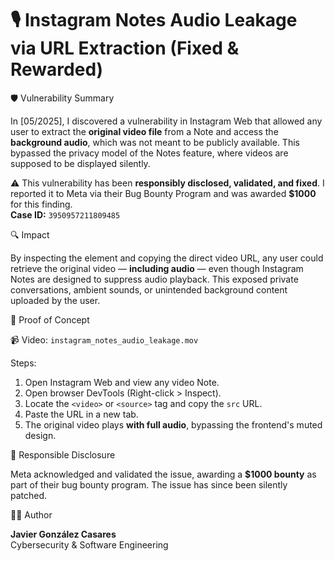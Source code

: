 # 🎙️ Instagram Notes Audio Leakage via URL Extraction (Fixed & Rewarded)

🛡️ Vulnerability Summary

In [05/2025], I discovered a vulnerability in Instagram Web that allowed any user to extract the **original video file** from a Note and access the **background audio**, which was not meant to be publicly available. This bypassed the privacy model of the Notes feature, where videos are supposed to be displayed silently.

⚠️ This vulnerability has been **responsibly disclosed, validated, and fixed**.
I reported it to Meta via their Bug Bounty Program and was awarded **$1000** for this finding.  
**Case ID:** `3950957211809485`

🔍 Impact

By inspecting the element and copying the direct video URL, any user could retrieve the original video — **including audio** — even though Instagram Notes are designed to suppress audio playback. This exposed private conversations, ambient sounds, or unintended background content uploaded by the user.

🧪 Proof of Concept

📹 Video: `instagram_notes_audio_leakage.mov`

Steps:
1. Open Instagram Web and view any video Note.
2. Open browser DevTools (Right-click > Inspect).
3. Locate the `<video>` or `<source>` tag and copy the `src` URL.
4. Paste the URL in a new tab.
5. The original video plays **with full audio**, bypassing the frontend's muted design.

📄 Responsible Disclosure

Meta acknowledged and validated the issue, awarding a **$1000 bounty** as part of their bug bounty program. The issue has since been silently patched.

👨‍💻 Author

**Javier González Casares**  
Cybersecurity & Software Engineering
